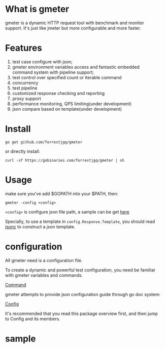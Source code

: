 # What is gmeter
gmeter is a dynamic HTTP request tool with benchmark and monitor support. It's just like jmeter but more configurable and more faster.

# Features
1. test case configure with json;
2. gmeter environment variables access and fantastic embedded command system with pipeline support;
3. test control over specified count or iterable command
4. concurrency
5. test pipeline
6. customized response checking and reporting
7. proxy support
8. performance monitoring, QPS limiting(under development)
9. json compare based on template(under development)

# Install

`go get github.com/forrestjgq/gmeter`

or directly install:

`curl -sf https://gobinaries.com/forrestjgq/gmeter | sh`

# Usage
make sure you've add $GOPATH into your $PATH, then:
```
gmeter -config <config>
```
`<config>` is configure json file path, a sample can be get [here](example/sample.json)

Specially, to use a template in `config.Response.Template`, you should read [jsonc](jsonc.md) to construct a json template.

# configuration
All gmeter need is a configuration file. 

To create a dynamic and powerful test configuration, you need be familiar with gmeter variables and commands.

[Command](./command.md)

gmeter attempts to provide json configuration guide through go doc system:

[Config](https://godoc.org/github.com/forrestjgq/gmeter/config)

It's recommended that you read this package overview first, and then jump to Config and its members.

# sample
